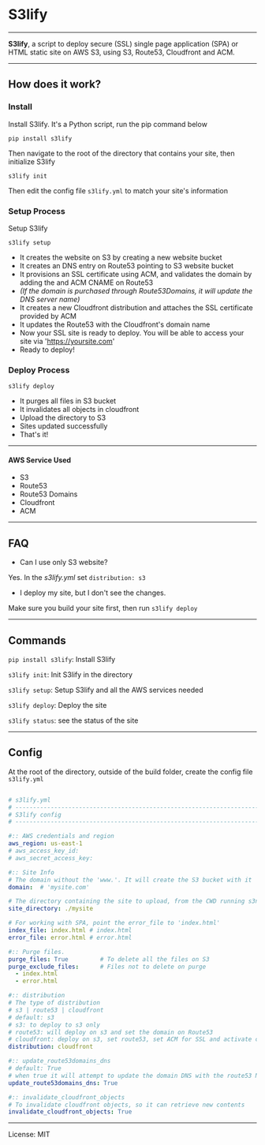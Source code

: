 
# S3lify

---

**S3lify**, a script to deploy secure (SSL) single page application (SPA) or HTML static site on AWS S3, using S3, Route53, Cloudfront and ACM.

---

## How does it work?

### Install

Install S3lify. It's a Python script, run the pip command below

`pip install s3lify`

Then navigate to the root of the directory that contains your site, then initialize S3lify

`s3lify init`

Then edit the config file `s3lify.yml` to match your site's information



### Setup Process

Setup S3lify 

`s3lify setup`

- It creates the website on S3 by creating a new website bucket
- It creates an DNS entry on Route53 pointing to S3 website bucket
- It provisions an SSL certificate using ACM, and validates the domain by adding the and ACM CNAME on Route53
- *(If the domain is purchased through Route53Domains, it will update the DNS server name)*
- It creates a new Cloudfront distribution and attaches the SSL certificate provided by ACM
- It updates the Route53 with the Cloudfront's domain name
- Now your SSL site is ready to deploy. You will be able to access your site via 'https://yoursite.com'
- Ready to deploy!

### Deploy Process

`s3lify deploy`

- It purges all files in S3 bucket
- It invalidates all objects in cloudfront
- Upload the directory to S3
- Sites updated successfully
- That's it!

---

#### AWS Service Used

- S3
- Route53
- Route53 Domains
- Cloudfront
- ACM

---

## FAQ

- Can I use only S3 website?

Yes. In the *s3lify.yml* set `distribution: s3`

- I deploy my site, but I don't see the changes.

Make sure you build your site first, then run `s3lify deploy`


---

## Commands

`pip install s3lify`: Install S3lify

`s3lify init`: Init S3lify in the directory

`s3lify setup`: Setup S3lify and all the AWS services needed

`s3lify deploy`: Deploy the site

`s3lify status`: see the status of the site



---

## Config

At the root of the directory, outside of the build folder, create the config file `s3lify.yml`

```yml

# s3lify.yml
# -----------------------------------------------------------------------------
# S3lify config
# -----------------------------------------------------------------------------

#:: AWS credentials and region
aws_region: us-east-1
# aws_access_key_id: 
# aws_secret_access_key: 

#:: Site Info
# The domain without the 'www.'. It will create the S3 bucket with it
domain:  # 'mysite.com'

# The directory containing the site to upload, from the CWD running s3now
site_directory: ./mysite

# For working with SPA, point the error_file to 'index.html' 
index_file: index.html # index.html
error_file: error.html # error.html

#:: Purge files.
purge_files: True         # To delete all the files on S3
purge_exclude_files:      # Files not to delete on purge
  - index.html
  - error.html

#:: distribution
# The type of distribution
# s3 | route53 | cloudfront
# default: s3
# s3: to deploy to s3 only
# route53: will deploy on s3 and set the domain on Route53
# cloudfront: deploy on s3, set route53, set ACM for SSL and activate cloudfront 
distribution: cloudfront

#:: update_route53domains_dns
# default: True
# when true it will attempt to update the domain DNS with the route53 Name servers
update_route53domains_dns: True

#:: invalidate_cloudfront_objects
# To invalidate cloudfront objects, so it can retrieve new contents
invalidate_cloudfront_objects: True

```

---

License: MIT
